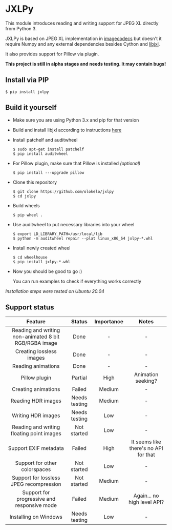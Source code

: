 # JXLPy

This module introduces reading and writing support for JPEG XL directly from Python 3.

JXLPy is based on JPEG XL implementation in [imagecodecs](https://github.com/cgohlke/imagecodecs) but doesn't it require Numpy and any external dependencies besides Cython and [libjxl](https://github.com/libjxl/libjxl).

It also provides support for Pillow via plugin.

**This project is still in alpha stages and needs testing. It may contain bugs!**

## Install via PIP

```shell
$ pip install jxlpy
```

## Build it yourself

* Make sure you are using Python 3.x and pip for that version

* Build and install libjxl according to instructions [here](https://github.com/libjxl/libjxl#building)

* Install patchelf and auditwheel

  ```shell
  $ sudo apt-get install patchelf
  $ pip install auditwheel
  ```

* For Pillow plugin, make sure that Pillow is installed *(optional)*

  ```shell
  $ pip install ---upgrade pillow
  ```

* Clone this repository

  ```shell
  $ git clone https://github.com/olokelo/jxlpy
  $ cd jxlpy
  ```

* Build wheels

  ```shell
  $ pip wheel .
  ```

* Use auditwheel to put necessary libraries into your wheel

  ```shell
  $ export LD_LIBRARY_PATH=/usr/local/lib
  $ python -m auditwheel repair --plat linux_x86_64 jxlpy-*.whl
  ```
* Install newly created wheel

  ```shell
  $ cd wheelhouse
  $ pip install jxlpy-*.whl
  ```

* Now you should be good to go :)

  You can run examples to check if everything works correctly

*Installation steps were tested on Ubuntu 20.04*

## Support status

|                        Feature                        |    Status     | Importance |                 Notes                 |
| :---------------------------------------------------: | :-----------: | :--------: | :-----------------------------------: |
| Reading and writing non-animated 8 bit RGB/RGBA image |     Done      |     -      |                   -                   |
|               Creating lossless images                |     Done      |     -      |                   -                   |
|                  Reading animations                   |     Done      |     -      |                   -                   |
|                     Pillow plugin                     |    Partial    |    High    |          Animation seeking?           |
|                  Creating animations                  |    Failed     |   Medium   |                   -                   |
|                  Reading HDR images                   | Needs testing |   Medium   |                   -                   |
|                  Writing HDR images                   | Needs testing |    Low     |                   -                   |
|       Reading and writing floating point images       |  Not started  |    Low     |                   -                   |
|                 Support EXIF metadata                 |    Failed     |    High    | It seems like there's no API for that |
|             Support for other colorspaces             |  Not started  |    Low     |                   -                   |
|        Support for lossless JPEG recompression        |  Not started  |   Medium   |                   -                   |
|      Support for progressive and responsive mode      |    Failed     |   Medium   |      Again... no high level API?      |
|                 Installing on Windows                 | Needs testing |    Low     |                   -                   |

